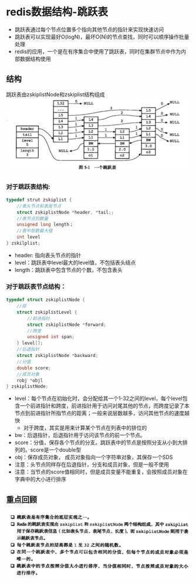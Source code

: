 # redis数据结构-跳跃表
- 跳跃表通过每个节点位置多个指向其他节点的指针来实现快速访问
- 跳跃表可以实现最好O(logN)，最坏O(N)的节点查找，同时可以顺序操作批量处理
- redis的应用，一个是在有序集合中使用了跳跃表，同时在集群节点中作为内部数据结构使用

## 结构
跳跃表由zskiplistNode和zskiplist结构组成
![](/images/20181116215118081_834546591.png)
### 对于跳跃表结构:
```c
typedef strut zskiplist {
    //表头节点和表尾节点
    struct zskiplistNode *header, *tail;;
    //表节点的数量
    unsigned long length；
    //表中层数最大值
    int level
} zskilplist;
```
- header: 指向表头节点的指针
- level：跳跃表中level最大的level值，不包括表头结点
- length：跳跃表中包含节点的个数，不包含表头

### 对于跳跃表节点结构：
```c
typedef struct zskiplistNode {
    //层
    struct zskiplistLevel {
        //前进指针
        struct zskiplistNode *forward;
        //跨度
        unsigned int span;
    } level[];
    //后退指针
    struct zskiplistNode *backward;
    //分值
    double score;
    //成员对象
    robj *objl
} zskiplistNode;
```
- level：每个节点在初始化时，会分配给其一个1-32之间的level，每个level包含一个前进指针和跨度，前进指针用于访问对尾其他的节点，而跨度记录了本节点到前进指针所指节点的距离；一般来说层数越多，访问其他节点的速度越快
    - 对于跨度，其实是用来计算某个节点在列表中的排位的
- bw：后退指针，后退指针用于访问该节点的前一个节点。
- score：分值，保存各个节点的分支。跳跃表中的节点是按照分支从小到大排列的。score是一个double型
- obj：保存成员对象， 成员对象指向一个字符串对象，其保存一个SDS
- 注意：头节点同样存在后退指针，分支和成员对象，但是一般不使用
- 注意：当节点的score值相同时，但是成员变量不能重复，会按照成员对象在字典中的大小进行排序

## 重点回顾
![](/images/20181117154357647_1008856380.png)
